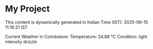 # My Project

This content is dynamically generated in Indian Time (IST): 2025-06-15 11:16:21 IST


Current Weather in Coimbatore:
Temperature: 24.88 °C
Condition: light intensity drizzle
